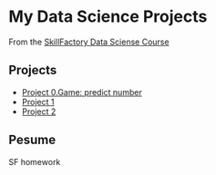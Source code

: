 # My Data Science Projects

From the [SkillFactory Data Sciense Course](https://skillfactory.ry/data-scientist)

## Projects

* [Project 0.Game: predict number](https://github.com/mihaniksm/sf_data_sciense/tree/main/project_0)
* [Project 1]()
* [Project 2]()

## Pesume
SF homework
